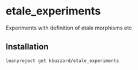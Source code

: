 # etale_experiments
Experiments with definition of etale morphisms etc

## Installation

```
leanproject get kbuzzard/etale_experiments
```

